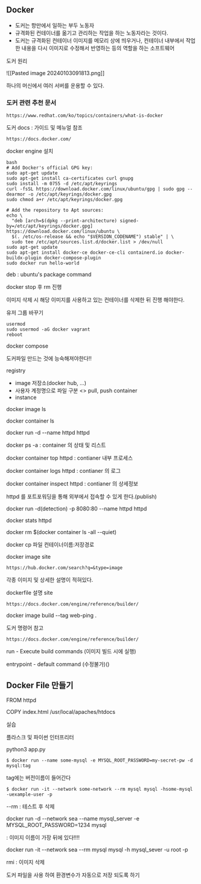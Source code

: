 ## Docker
- 도커는 항만에서 일하는 부두 노동자 
- 규격화된 컨테이너를 옮기고 관리하는 작업을 하는 노동자라는 것이다. 
- 도커는 규격화된 컨테이너 이미지를 메모리 상에 띄우거나, 컨테이너 내부에서 작업한 내용을 다시 이미지로 수정해서 반영하는 등의 역할을 하는 소프트웨어

도커 원리

![[Pasted image 20240103091813.png]]

하나의 머신에서 여러 서버를 운용할 수 있다.
### 도커 관련 추천 문서

```
https://www.redhat.com/ko/topics/containers/what-is-docker
```

도커 docs  : 가이드 및 메뉴얼 참조
```
https://docs.docker.com/
```

docker engine 설치

```
bash
# Add Docker's official GPG key:
sudo apt-get update
sudo apt-get install ca-certificates curl gnupg
sudo install -m 0755 -d /etc/apt/keyrings
curl -fsSL https://download.docker.com/linux/ubuntu/gpg | sudo gpg --dearmor -o /etc/apt/keyrings/docker.gpg
sudo chmod a+r /etc/apt/keyrings/docker.gpg

# Add the repository to Apt sources:
echo \
  "deb [arch=$(dpkg --print-architecture) signed-by=/etc/apt/keyrings/docker.gpg] https://download.docker.com/linux/ubuntu \
  $(. /etc/os-release && echo "$VERSION_CODENAME") stable" | \
  sudo tee /etc/apt/sources.list.d/docker.list > /dev/null
sudo apt-get update
sudo apt-get install docker-ce docker-ce-cli containerd.io docker-buildx-plugin docker-compose-plugin
sudo docker run hello-world
```

deb : ubuntu's package command

docker stop 후 rm 진행

이미지 삭제 시 해당 이미지를 사용하고 있는 컨테이너를 삭제한 뒤 진행 해야한다.

유저 그룹 바꾸기
```
usermod
sudo usermod -aG docker vagrant
reboot
```

docker compose

도커파일 만드는 것에 능숙해져야한다!!

registry 
- image 저장소(docker hub, ...)
- 사용자 계정명으로 파일 구분
<> pull, push
container
- instance

docker image ls

docker container ls

docker run -d --name httpd httpd

docker ps -a : container 의 상태 및 리스트

docker container top httpd : contianer 내부 프로세스

docker container logs httpd : contianer 의 로그

docker container inspect httpd : contianer 의 상세정보

httpd 를 포트포워딩을 통해 외부에서 접속할 수 있게 한다.(publish)

docker run -d(detection) -p 8080:80 --name httpd httpd

docker stats httpd

docker rm $(docker container ls -all --quiet)

docker cp 파일 컨테이너이름:저장경로

docker image site
```
https://hub.docker.com/search?q=&type=image
```
각종 이미지 및 상세한 설명이 적혀있다.

dockerfile 설명 site
```
https://docs.docker.com/engine/reference/builder/
```

docker image build --tag web-ping .

도커 명령어 참고
```
https://docs.docker.com/engine/reference/builder/
```
run - Execute build commands (이미지 빌드 시에 실행)

entrypoint - default command (수정불가)()
## Docker File 만들기

FROM httpd

COPY index.html /usr/local/apaches/htdocs

실습

플라스크 및 파이썬 인터프리터

python3 app.py

```console
$ docker run --name some-mysql -e MYSQL_ROOT_PASSWORD=my-secret-pw -d mysql:tag
```
tag에는 버전이름이 들어간다

```console
$ docker run -it --network some-network --rm mysql mysql -hsome-mysql -uexample-user -p
```
--rm : 테스트 후 삭제

docker run -d --network sea --name mysql_server -e MYSQL_ROOT_PASSWORD=1234 mysql

: 이미지 이름이 가장 뒤에 있다!!!!

docker run -it --network sea --rm mysql mysql -h mysql_sever -u root -p

rmi : 이미지 삭제

도커 파일을 사용 하여 환경변수가 자동으로 저장 되도록 하기
